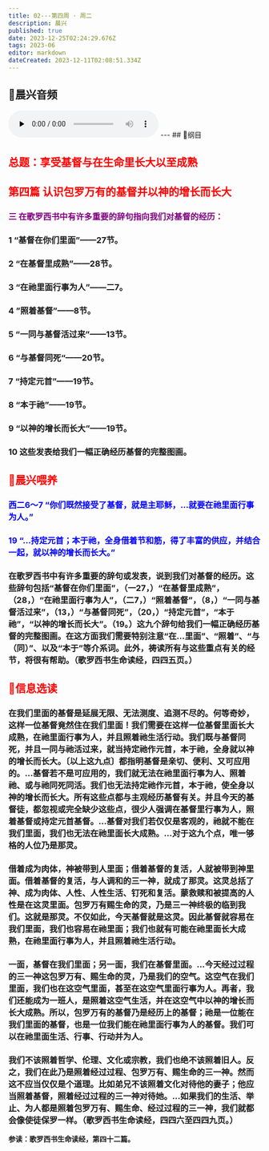 ```yaml
---
title: 02---第四周 · 周二
description: 晨兴
published: true
date: 2023-12-25T02:24:29.676Z
tags: 2023-06
editor: markdown
dateCreated: 2023-12-11T02:08:51.334Z
---
```


## 🎵晨兴音频
<audio id="audio" controls="" preload="none">
      <source id="mp3" src="/2023-06/week4/week4day2.mp3">
</audio>
---
## 📖纲目

## <font color=red>总题：享受基督与在生命里长大以至成熟</font>

## <font color=red>第四篇   认识包罗万有的基督并以神的增长而长大</font>

### <font color=purple>三   在歌罗西书中有许多重要的辞句指向我们对基督的经历：</font>

### 1   “基督在你们里面”——27节。

### 2   “在基督里成熟”——28节。

### 3   “在祂里面行事为人”——二7。

### 4   ”照着基督”——8节。

### 5   “一同与基督活过来”——13节。

### 6   “与基督同死“——20节。

### 7   “持定元首”——19节。

### 8   “本于祂”——19节。

### 9   “以神的增长而长大”——19节。

### 10   这些发表给我们一幅正确经历基督的完整图画。

## <font color=red>📖晨兴喂养</font>

### <font color=blue>西二6～7   “你们既然接受了基督，就是主耶稣，…就要在祂里面行事为人。”</font>

### <font color=blue>19   “…持定元首；本于祂，全身借着节和筋，得了丰富的供应，并结合一起，就以神的增长而长大。”</font>

### 在歌罗西书中有许多重要的辞句或发表，说到我们对基督的经历。这些辞句包括“基督在你们里面”，（一27，）“在基督里成熟”，（28，）“在祂里面行事为人”，（二7，）“照着基督”，（8，）“一同与基督活过来”，（13，）“与基督同死”，（20，）“持定元首”，“本于祂”，“以神的增长而长大”。（19。）这九个辞句给我们一幅正确经历基督的完整图画。在这方面我们需要特别注意“在…里面”、“照着”、“与（同）”、以及“本于”等介系词。此外，祷读所有与这些重点有关的经节，将很有帮助。（歌罗西书生命读经，四四五页。）

## <font color=red>📖信息选读</font>

### 在我们里面的基督是延展无限、无法测度、追测不尽的。何等奇妙，这样一位基督竟然住在我们里面！我们需要在这样一位基督里面长大成熟，在祂里面行事为人，并且照着祂生活行动。我们既与基督同死，并且一同与祂活过来，就当持定祂作元首，本于祂，全身就以神的增长而长大。〔以上这九点〕都指明基督是亲切、便利、又可应用的。…基督若不是可应用的，我们就无法在祂里面行事为人、照着祂、或与祂同死同活。我们也无法持定祂作元首，本于祂，使全身以神的增长而长大。所有这些点都与主观经历基督有关。并且今天的基督徒，都忽视或完全缺少这些点，很少人强调在基督里行事为人，照着基督或持定元首基督。…基督对我们若仅仅是客观的，祂就不能在我们里面，我们也无法在祂里面长大成熟。…对于这九个点，唯一够格的人位乃是那灵。

### 借着成为肉体，神被带到人里面；借着基督的复活，人就被带到神里面。借着基督的复活，与人调和的三一神，就成了那灵。这灵总括了神、成为肉体、人性、人性生活、钉死和复活。蒙救赎和被提高的人性是在这灵里面。包罗万有赐生命的灵，乃是三一神终极的临到我们。这就是那灵。不仅如此，今天基督就是这灵。因此基督就容易在我们里面，我们也容易在祂里面；我们也就有可能在祂里面长大成熟，在祂里面行事为人，并且照着祂生活行动。

### 一面，基督在我们里面；另一面，我们在基督里面。…今天经过过程的三一神这包罗万有、赐生命的灵，乃是我们的空气。这空气在我们里面，我们也在这空气里面，甚至在这空气里面行事为人。再者，我们还能成为一班人，是照着这空气生活，并在这空气中以神的增长而长大成熟。所以，包罗万有的基督乃是经历上的基督；祂是一位能在我们里面的基督，也是一位我们能在祂里面行事为人的基督。我们可以在祂里面生活、行事、行动并为人。

### 我们不该照着哲学、伦理、文化或宗教，我们也绝不该照着旧人。反之，我们在此乃是照着经过过程、包罗万有、赐生命的三一神。然而这不应当仅仅是个道理。比如弟兄不该照着文化对待他的妻子；他应当照着基督，照着经过过程的三一神对待她。…如果我们的生活、举止、为人都是照着包罗万有、赐生命、经过过程的三一神，我们就都会像使徒保罗一样。（歌罗西书生命读经，四四六至四四九页。）

**参读：歌罗西书生命读经，第四十二篇。**
<!-- Google tag (gtag.js) -->
<script async src="https://www.googletagmanager.com/gtag/js?id=G-1P8709Z16T"></script>
<script>
  window.dataLayer = window.dataLayer || [];
  function gtag(){dataLayer.push(arguments);}
  gtag('js', new Date());

  gtag('config', 'G-1P8709Z16T');
</script>
